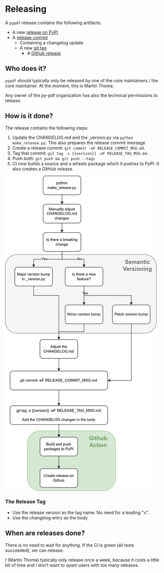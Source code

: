 # Releasing

A `pypdf` release contains the following artifacts:

* A new [release on PyPI](https://pypi.org/project/pypdf/)
* A [release commit](https://github.com/py-pdf/pypdf/commit/91391b18bb8ec9e6e561e2795d988e8634a01a50)
    * Containing a changelog update
    * A new [git tag](https://github.com/py-pdf/pypdf/tags)
        * A [Github release](https://github.com/py-pdf/pypdf/releases/tag/3.15.0)

## Who does it?

`pypdf` should typically only be released by one of the core maintainers / the
core maintainer. At the moment, this is Martin Thoma.

Any owner of the py-pdf organization has also the technical permissions to
release.

## How is it done?

The release contains the following steps:

1. Update the CHANGELOG.md and the _version.py via `python make_release.py`.
   This also prepares the release commit message
2. Create a release commit: `git commit -eF RELEASE_COMMIT_MSG.md`.
3. Tag that commit: `git tag -s {{version}} -eF RELEASE_TAG_MSG.md`.
4. Push both: `git push && git push --tags`
5. CI now builds a source and a wheels package which it pushes to PyPI. It also
   creates a GitHub release.

![](../_static/releasing.drawio.png)

### The Release Tag

* Use the release version as the tag name. No need for a leading "v".
* Use the changelog entry as the body


## When are releases done?

There is no need to wait for anything. If the CI is green (all tests succeeded),
we can release.

I (Martin Thoma) typically only release once a week, because it costs a little
bit of time and I don't want to spam users with too many releases.
